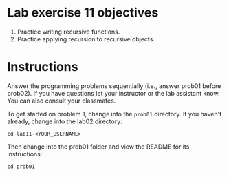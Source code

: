 # Lab exercise 11 objectives
1. Practice writing recursive functions.
2. Practice applying recursion to recursive objects.


# Instructions
Answer the programming problems sequentially (i.e., answer prob01 before prob02). 
If you have questions let your instructor or the lab assistant know. You can also consult your classmates.

To get started on problem 1, change into the `prob01` directory. If you haven't already, change into the lab02 directory:
```
cd lab11-<YOUR_USERNAME>
```

Then change into the prob01 folder and view the README for its instructions:
```
cd prob01
```
